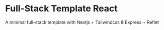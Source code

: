 # Full-Stack Template React

A minimal full-stack template with Nextjs + Tailwindcss & Express + Reflet
